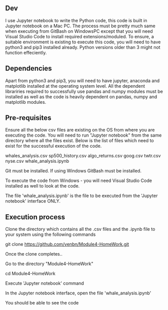 
## Dev

I use Jupyter notebook to write the Python code, this code is built in Jupyter notebook on a Mac PC. 
The process must be pretty much same when executing from GitBash on WindowsPC except that you will need Visual Studio Code to install required extensions/moduled.
To ensure, a suitable environment is existing to execute this code, you will need to have python3 and pip3 installed already. 
Python versions older than 3 might not function effeciently.

## Dependencies

Apart from python3 and pip3, you will need to have jupyter, anaconda and matplotlib installed at the operating system level.
All the dependent librariries required to successfully use pandas and numpy modules must be installed as well as the code is heavily dependent on pandas, numpy and matplotlib modules.

## Pre-requisites

Ensure all the below csv files are existing on the OS from where you are executing the code. You will need to run "Jupyter notebook" from the same directory where all the files exist. Below is the list of files which need to exist for the successful execution of the code.

whales_analysis.csv
sp500_history.csv
algo_returns.csv
goog.csv
twtr.csv
nyse.csv
whale_analysis.ipynb

Git must be installed. If using Windows GitBash must be installed.

To execute the code from Windows - you will need Visual Studio Code installed as well to look at the code.

The file 'whale_analysis.ipynb' is the file to be executed from the 'Jupyter notebook' interface ONLY.

## Execution process

Clone the directory which contains all the .csv files and the .ipynb file to your system using the following commands

git clone https://github.com/venbn/Module4-HomeWork.git

Once the clone completes.. 

Go to the directory "Module4-HomeWork"

cd Module4-HomeWork

Execute 'Jupyter notebook' command

In the Jupyter notebook interface, open the file 'whale_analysis.ipynb'

You should be able to see the code
